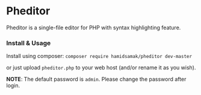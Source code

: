 Pheditor
=======

Pheditor is a single-file editor for PHP with syntax highlighting feature.



### Install & Usage

Install using composer:
`composer require hamidsamak/pheditor dev-master`

or just upload `pheditor.php` to your web host (and/or rename it as you wish).

**NOTE**: The default password is `admin`. Please change the password after login.
